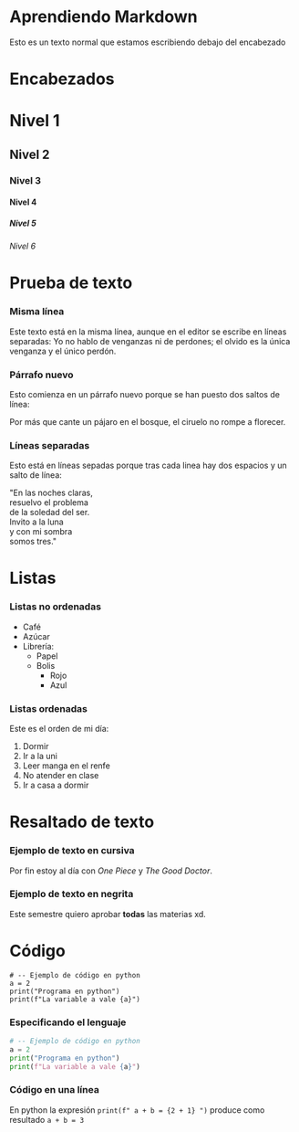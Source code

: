 # Aprendiendo Markdown

Esto es un texto normal que estamos escribiendo debajo del encabezado

# Encabezados

# Nivel 1
## Nivel 2
### Nivel 3
#### Nivel 4
##### Nivel 5
###### Nivel 6

# Prueba de texto
### Misma línea
Este texto está en
la misma línea, aunque en el
editor se escribe en líneas separadas:
Yo no hablo de venganzas ni de perdones;
el olvido es la única venganza
y el único perdón.
### Párrafo nuevo
Esto comienza en un párrafo nuevo
porque se han puesto dos saltos de línea:

Por más que cante un pájaro
en el bosque, el ciruelo
no rompe a florecer.

### Líneas separadas
Esto está en líneas sepadas
porque tras cada linea hay
dos espacios y un salto de línea:

"En las noches claras,  
resuelvo el problema  
de la soledad del ser.  
Invito a la luna  
y con mi sombra  
somos tres."

# Listas

### Listas no ordenadas

* Café
* Azúcar
* Librería:
  * Papel
  * Bolis
    * Rojo
    * Azul  

### Listas ordenadas

Este es el orden de mi día:

1. Dormir
2. Ir a la uni
3. Leer manga en el renfe
4. No atender en clase
5. Ir a casa a dormir

# Resaltado de texto

### Ejemplo de texto en cursiva

Por fin estoy al día con *One Piece* y *The Good Doctor*.
### Ejemplo de texto en negrita

Este semestre quiero aprobar **todas** las materias xd.

# Código

```
# -- Ejemplo de código en python
a = 2
print("Programa en python")
print(f"La variable a vale {a}")
```
### Especificando el lenguaje
```python
# -- Ejemplo de código en python
a = 2
print("Programa en python")
print(f"La variable a vale {a}")
```

### Código en una línea

En python la expresión `print(f" a + b = {2 + 1} ")` produce como resultado `a + b = 3` 

